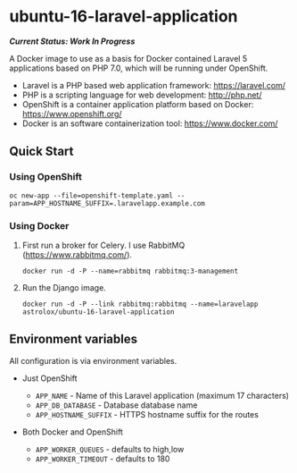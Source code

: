 # ubuntu-16-laravel-application

**_Current Status: Work In Progress_**

A Docker image to use as a basis for Docker contained Laravel 5 applications based on PHP 7.0, which will be running under OpenShift.

* Laravel is a PHP based web application framework: https://laravel.com/
* PHP is a scripting language for web development: http://php.net/
* OpenShift is a container application platform based on Docker: https://www.openshift.org/
* Docker is an software containerization tool: https://www.docker.com/

## Quick Start

### Using OpenShift

```
oc new-app --file=openshift-template.yaml --param=APP_HOSTNAME_SUFFIX=.laravelapp.example.com
```

### Using Docker

 1. First run a broker for Celery. I use RabbitMQ (https://www.rabbitmq.com/).
    ```
    docker run -d -P --name=rabbitmq rabbitmq:3-management 
    ```

 2. Run the Django image.
    ```
    docker run -d -P --link rabbitmq:rabbitmq --name=laravelapp astrolox/ubuntu-16-laravel-application
    ```

## Environment variables

All configuration is via environment variables.

* Just OpenShift
  * ``APP_NAME`` - Name of this Laravel application (maximum 17 characters)
  * ``APP_DB_DATABASE`` - Database database name
  * ``APP_HOSTNAME_SUFFIX`` - HTTPS hostname suffix for the routes

* Both Docker and OpenShift
  * ``APP_WORKER_QUEUES`` - defaults to high,low
  * ``APP_WORKER_TIMEOUT`` - defaults to 180
